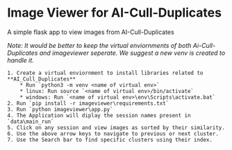 # Image Viewer for AI-Cull-Duplicates

A simple flask app to view images from AI-Cull-Duplicates

_Note: It would be better to keep the virtual enviornments of both Ai-Cull-Duplicates and imageviewer seperate. We suggest a new venv is created to handle it._

    1. Create a virtual enviornment to install libraries related to **AI_Cull_Duplicates**
        * Run `python3 -m venv <name of virtual env>`
        * linux: Run source `<name of virtual env>/bin/activate`
        * windows: Run `<name of virtual env>\env\Scripts\activate.bat`
    2. Run `pip install -r imageviewer\requirements.txt`
    3. Run `python imageviewer\app.py`
    4. The Application will diplay the session names present in `data\main_run`
    5. Click on any session and view images as sorted by their similarity.
    6. Use the above arrow keys to navigate to previous or next cluster.
    7. Use the Search bar to find specific clusters using their index.
